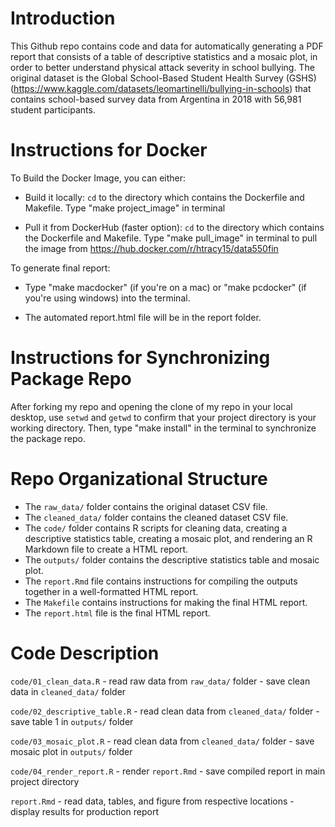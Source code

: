 # Introduction

This Github repo contains code and data for automatically generating
a PDF report that consists of a table of descriptive statistics and a 
mosaic plot, in order to better understand physical attack severity in 
school bullying. The original dataset is the Global School-Based Student 
Health Survey (GSHS)
(<https://www.kaggle.com/datasets/leomartinelli/bullying-in-schools>)
that contains school-based survey data from Argentina in 2018 with
56,981 student participants.

# Instructions for Docker

To Build the Docker Image, you can either:

-   Build it locally: `cd` to the directory which contains the
    Dockerfile and Makefile. Type "make project_image" in terminal

-   Pull it from DockerHub (faster option): `cd` to the directory which
    contains the Dockerfile and Makefile. Type "make pull_image" in
    terminal to pull the image from
    <https://hub.docker.com/r/htracy15/data550fin>

To generate final report:

-   Type "make macdocker" (if you're on a mac) or "make pcdocker" (if
    you're using windows) into the terminal.

-   The automated report.html file will be in the report folder.

# Instructions for Synchronizing Package Repo

After forking my repo and opening the clone of my repo in your local
desktop, use `setwd` and `getwd` to confirm that your project directory
is your working directory. Then, type "make install" in the terminal to
synchronize the package repo.

# Repo Organizational Structure

-   The `raw_data/` folder contains the original dataset CSV file.
-   The `cleaned_data/` folder contains the cleaned dataset CSV file.
-   The `code/` folder contains R scripts for cleaning data, creating a
    descriptive statistics table, creating a mosaic plot, and rendering
    an R Markdown file to create a HTML report.
-   The `outputs/` folder contains the descriptive statistics table and
    mosaic plot.
-   The `report.Rmd` file contains instructions for compiling the
    outputs together in a well-formatted HTML report.
-   The `Makefile` contains instructions for making the final HTML
    report.
-   The `report.html` file is the final HTML report.

# Code Description

`code/01_clean_data.R` - read raw data from `raw_data/` folder - save
clean data in `cleaned_data/` folder

`code/02_descriptive_table.R` - read clean data from `cleaned_data/`
folder - save table 1 in `outputs/` folder

`code/03_mosaic_plot.R` - read clean data from `cleaned_data/` folder -
save mosaic plot in `outputs/` folder

`code/04_render_report.R` - render `report.Rmd` - save compiled report
in main project directory

`report.Rmd` - read data, tables, and figure from respective locations -
display results for production report
